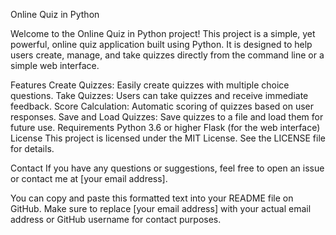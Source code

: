 Online Quiz in Python


Welcome to the Online Quiz in Python project! This project is a simple, yet powerful, online quiz application built using Python. It is designed to help users create, manage, and take quizzes directly from the command line or a simple web interface.

Features
Create Quizzes: Easily create quizzes with multiple choice questions.
Take Quizzes: Users can take quizzes and receive immediate feedback.
Score Calculation: Automatic scoring of quizzes based on user responses.
Save and Load Quizzes: Save quizzes to a file and load them for future use.
Requirements
Python 3.6 or higher
Flask (for the web interface)
License
This project is licensed under the MIT License. See the LICENSE file for details.

Contact
If you have any questions or suggestions, feel free to open an issue or contact me at [your email address].

You can copy and paste this formatted text into your README file on GitHub. Make sure to replace [your email address] with your actual email address or GitHub username for contact purposes.
